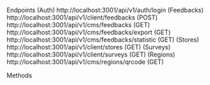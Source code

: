 
Endpoints
    (Auth)
        http://localhost:3001/api/v1/auth/login
    (Feedbacks)
        http://localhost:3001/api/v1/client/feedbacks (POST)
        http://localhost:3001/api/v1/cms/feedbacks (GET)
        http://localhost:3001/api/v1/cms/feedbacks/export (GET)
        http://localhost:3001/api/v1/cms/feedbacks/statistic (GET)
    (Stores)
        http://localhost:3001/api/v1/client/stores (GET)
    (Surveys)
        http://localhost:3001/api/v1/client/surveys (GET)
    (Regions)
        http://localhost:3001/api/v1/cms/regions/qrcode (GET)

Methods